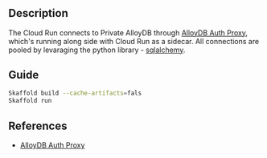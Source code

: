 #

## Description

The Cloud Run connects to Private AlloyDB through [AlloyDB Auth Proxy](https://cloud.google.com/alloydb/docs/auth-proxy/overview), which's running along side with Cloud Run as a sidecar. All connections are pooled by levaraging the python library - [sqlalchemy](https://docs.sqlalchemy.org/en/20/).

## Guide
```bash
Skaffold build --cache-artifacts=fals
Skaffold run
```

## References
- [AlloyDB Auth Proxy](https://cloud.google.com/alloydb/docs/auth-proxy/connect)